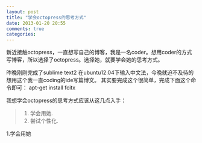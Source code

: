 ```yaml
---
layout: post
title: "学会octopress的思考方式"
date: 2013-01-20 20:55
comments: true
categories: 
---
```

新近接触octopress，一直想写自己的博客，我是一名coder。想用coder的方式写博客，所以选择了octopress。选择她，就要学会她的思考方式。
<!-- more-->
昨晚刚刚完成了sublime text2 在ubuntu12.04下输入中文法，今晚就迫不及待的想用这个我一直coding的ide写篇博文。
其实要完成这个很简单，完成下面这个命令即可：
	apt-get install fcitx

我想学会octopress的思考方式应该从这几点入手：
> 1.   学会用她.
> 2.   尝试个性化.

1.学会用她